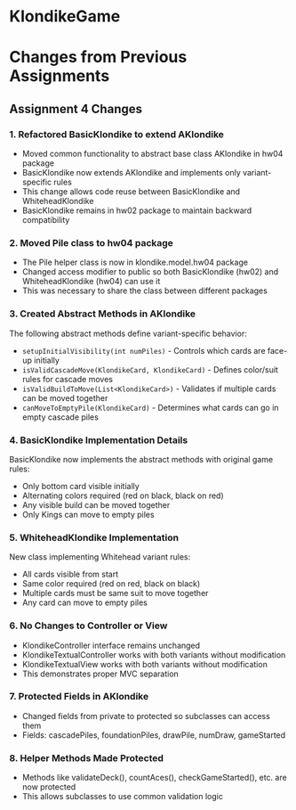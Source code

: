 # KlondikeGame

# Changes from Previous Assignments

## Assignment 4 Changes

### 1. Refactored BasicKlondike to extend AKlondike
- Moved common functionality to abstract base class AKlondike in hw04 package
- BasicKlondike now extends AKlondike and implements only variant-specific rules
- This change allows code reuse between BasicKlondike and WhiteheadKlondike
- BasicKlondike remains in hw02 package to maintain backward compatibility

### 2. Moved Pile class to hw04 package
- The Pile helper class is now in klondike.model.hw04 package
- Changed access modifier to public so both BasicKlondike (hw02) and WhiteheadKlondike (hw04) can use it
- This was necessary to share the class between different packages

### 3. Created Abstract Methods in AKlondike
The following abstract methods define variant-specific behavior:
- `setupInitialVisibility(int numPiles)` - Controls which cards are face-up initially
- `isValidCascadeMove(KlondikeCard, KlondikeCard)` - Defines color/suit rules for cascade moves
- `isValidBuildToMove(List<KlondikeCard>)` - Validates if multiple cards can be moved together
- `canMoveToEmptyPile(KlondikeCard)` - Determines what cards can go in empty cascade piles

### 4. BasicKlondike Implementation Details
BasicKlondike now implements the abstract methods with original game rules:
- Only bottom card visible initially
- Alternating colors required (red on black, black on red)
- Any visible build can be moved together
- Only Kings can move to empty piles

### 5. WhiteheadKlondike Implementation
New class implementing Whitehead variant rules:
- All cards visible from start
- Same color required (red on red, black on black)
- Multiple cards must be same suit to move together
- Any card can move to empty piles

### 6. No Changes to Controller or View
- KlondikeController interface remains unchanged
- KlondikeTextualController works with both variants without modification
- KlondikeTextualView works with both variants without modification
- This demonstrates proper MVC separation

### 7. Protected Fields in AKlondike
- Changed fields from private to protected so subclasses can access them
- Fields: cascadePiles, foundationPiles, drawPile, numDraw, gameStarted

### 8. Helper Methods Made Protected
- Methods like validateDeck(), countAces(), checkGameStarted(), etc. are now protected
- This allows subclasses to use common validation logic
